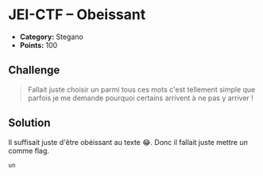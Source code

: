 # JEI-CTF – Obeissant

* **Category:** Stegano
* **Points:** 100

## Challenge
>Fallait juste choisir un parmi tous ces mots c'est tellement simple que parfois je me demande pourquoi certains arrivent à ne pas y arriver !

## Solution
Il suffisait juste d'être obéissant au texte :joy:. Donc il fallait juste mettre *un* comme flag.
```
un
```
